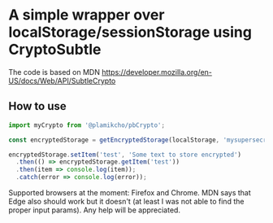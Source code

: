 # A simple wrapper over localStorage/sessionStorage using CryptoSubtle

The code is based on MDN https://developer.mozilla.org/en-US/docs/Web/API/SubtleCrypto

## How to use

```javascript
import myCrypto from '@plamikcho/pbCrypto';

const encryptedStorage = getEncryptedStorage(localStorage, 'mysupersecret', 'salt');

encryptedStorage.setItem('test', 'Some text to store encrypted')
  .then(() => encryptedStorage.getItem('test'))
  .then(item => console.log(item));
  .catch(error => console.log(error));
```
Supported browsers at the moment: Firefox and Chrome. MDN says that Edge also should work but it doesn't (at least I was not able to find the proper input params). Any help will be appreciated.
